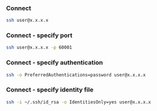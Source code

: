 ### Connect
```bash
ssh user@x.x.x.x
```

### Connect - specify port
```bash
ssh user@x.x.x.x -p 60001
```

### Connect - specify authentication
```bash
ssh -o PreferredAuthentications=password user@x.x.x.x
```

### Connect - specify identity file
```bash
ssh -i ~/.ssh/id_rsa -o IdentitiesOnly=yes user@x.x.x.x
```

